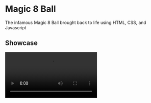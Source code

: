 # Magic 8 Ball

The infamous Magic 8 Ball brought back to life using HTML, CSS, and Javascript

## Showcase

![](showcase/showcase.mov)
